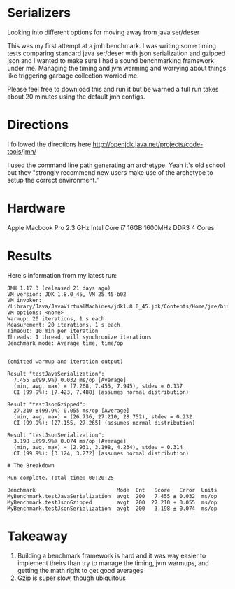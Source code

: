 # Serializers
Looking into different options for moving away from java ser/deser 

This was my first attempt at a jmh benchmark. I was writing some timing tests comparing standard java ser/deser with json serialization and gzipped json and I wanted to make sure I had a sound benchmarking framework under me. Managing the timing and jvm warming and worrying about things like triggering garbage collection worried me. 

Please feel free to download this and run it but be warned a full run takes about 20 minutes using the default jmh configs.

# Directions
I followed the directions here
http://openjdk.java.net/projects/code-tools/jmh/

I used the command line path generating an archetype. Yeah it's old school but they "strongly recommend new users make use of the archetype to setup the correct environment."

# Hardware
Apple Macbook Pro
2.3 GHz Intel Core i7
16GB 1600MHz DDR3
4 Cores

# Results
Here's information from my latest run:
```
JMH 1.17.3 (released 21 days ago)
VM version: JDK 1.8.0_45, VM 25.45-b02
VM invoker: /Library/Java/JavaVirtualMachines/jdk1.8.0_45.jdk/Contents/Home/jre/bin/java
VM options: <none>
Warmup: 20 iterations, 1 s each
Measurement: 20 iterations, 1 s each
Timeout: 10 min per iteration
Threads: 1 thread, will synchronize iterations
Benchmark mode: Average time, time/op


(omitted warmup and iteration output)

Result "testJavaSerialization":
  7.455 ±(99.9%) 0.032 ms/op [Average]
  (min, avg, max) = (7.268, 7.455, 7.945), stdev = 0.137
  CI (99.9%): [7.423, 7.488] (assumes normal distribution)

Result "testJsonGzipped":
  27.210 ±(99.9%) 0.055 ms/op [Average]
  (min, avg, max) = (26.736, 27.210, 28.752), stdev = 0.232
  CI (99.9%): [27.155, 27.265] (assumes normal distribution)

Result "testJsonSerialization":
  3.198 ±(99.9%) 0.074 ms/op [Average]
  (min, avg, max) = (2.931, 3.198, 4.234), stdev = 0.314
  CI (99.9%): [3.124, 3.272] (assumes normal distribution)

# The Breakdown

Run complete. Total time: 00:20:25

Benchmark                          Mode  Cnt   Score   Error  Units
MyBenchmark.testJavaSerialization  avgt  200   7.455 ± 0.032  ms/op
MyBenchmark.testJsonGzipped        avgt  200  27.210 ± 0.055  ms/op
MyBenchmark.testJsonSerialization  avgt  200   3.198 ± 0.074  ms/op
```

# Takeaway
1. Building a benchmark framework is hard and it was way easier to implement theirs than try to manage the timing, jvm warmups, and getting the math right to get good averages
2. Gzip is super slow, though ubiquitous
